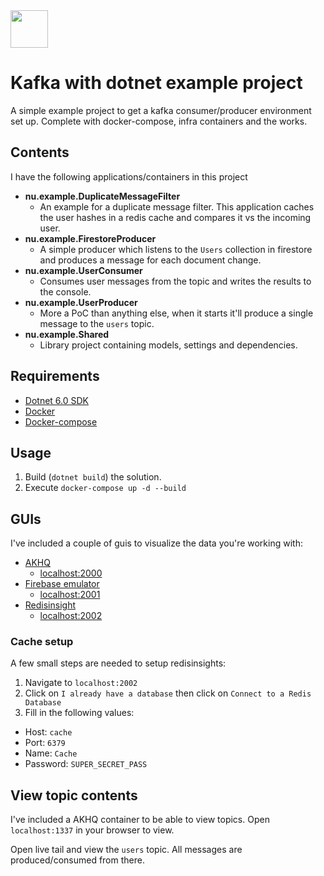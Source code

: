 <img height="60" width="60" src="https://www.explore-group.com/storage/images-processed/w-1500_h-auto_m-fit_s-any__600_470085481.jpeg">

# Kafka with dotnet example project

A simple example project to get a kafka consumer/producer environment set up. Complete with docker-compose, infra containers and the works.

## Contents

I have the following applications/containers in this project

- **nu.example.DuplicateMessageFilter**
  - An example for a duplicate message filter. This application caches the user hashes in a redis cache and compares it vs the incoming user.
- **nu.example.FirestoreProducer**
  - A simple producer which listens to the `Users` collection in firestore and produces a message for each document change.
- **nu.example.UserConsumer**
  - Consumes user messages from the topic and writes the results to the console.
- **nu.example.UserProducer**
  - More a PoC than anything else, when it starts it'll produce a single message to the `users` topic.
- **nu.example.Shared**
  - Library project containing models, settings and dependencies.

## Requirements

- [Dotnet 6.0 SDK](https://dotnet.microsoft.com/en-us/download/dotnet/6.0)
- [Docker](https://www.docker.com/)
- [Docker-compose](https://docs.docker.com/compose/install/)

## Usage

1. Build (`dotnet build`) the solution.
2. Execute `docker-compose up -d --build`

## GUIs

I've included a couple of guis to visualize the data you're working with:

- [AKHQ](https://github.com/tchiotludo/akhq)
  - [localhost:2000]("localhost:2000")
- [Firebase emulator](https://firebase.google.com/docs/emulator-suite)
  - [localhost:2001]("localhost:2001")
- [Redisinsight](https://redis.io/docs/stack/insight/)
  - [localhost:2002]("localhost:2002")

### Cache setup

A few small steps are needed to setup redisinsights:

1. Navigate to `localhost:2002`
2. Click on `I already have a database` then click on `Connect to a Redis Database`
3. Fill in the following values:

- Host: `cache`
- Port: `6379`
- Name: `Cache`
- Password: `SUPER_SECRET_PASS`

## View topic contents

I've included a AKHQ container to be able to view topics. Open `localhost:1337` in your browser to view.

Open live tail and view the `users` topic. All messages are produced/consumed from there.
